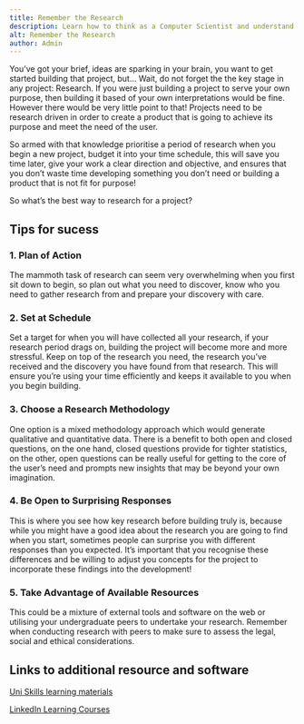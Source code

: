 ```yaml
---
title: Remember the Research
description: Learn how to think as a Computer Scientist and understand that Computer Science undergraduate projects are not all about the build and coding. 
alt: Remember the Research
author: Admin
---
```


You’ve got your brief, ideas are sparking in your brain, you want to get started building that project, but… Wait, do not forget the the key stage in any project: Research. If you were just building a project to serve your own purpose, then building it based of your own interpretations would be fine. However there would be very little point to that! Projects need to be research driven in order to create a product that is going to achieve its purpose and meet the need of the user. 

So armed with that knowledge prioritise a period of research when you begin a new project, budget it into your time schedule, this will save you time later, give your work a clear direction and objective, and ensures that you don’t waste time developing something you don’t need or building a product that is not fit for purpose!

So what’s the best way to research for a project? 

## Tips for sucess
    
### 1. Plan of Action

The mammoth task of research can seem very overwhelming when you first sit down to begin, so plan out what you need to discover, know who you need to gather research from and prepare your discovery with care.

### 2. Set at Schedule

Set a target for when you will have collected all your research, if your research period drags on, building the project will become more and more stressful. Keep on top of the research you need, the research you’ve received and the discovery you have found from that research. This will ensure you’re using your time efficiently and keeps it available to you when you begin building.

### 3. Choose a Research Methodology

One option is a mixed methodology approach which would generate qualitative and quantitative data. There is a benefit to both open and closed questions, on the one hand, closed questions provide for tighter statistics, on the other, open questions can be really useful for getting to the core of the user’s need and prompts new insights that may be beyond your own imagination.

### 4. Be Open to Surprising Responses
This is where you see how key research before building truly is, because while you might have a good idea about the research you are going to find when you start, sometimes people can surprise you with different responses than you expected. It’s important that you recognise these differences and be willing to adjust you concepts for the project to incorporate these findings into the development! 

### 5. Take Advantage of Available Resources
This could be a mixture of external tools and software on the web or utilising your undergraduate peers to undertake your research. Remember when conducting research with peers to make sure to assess the legal, social and ethical considerations. 


## Links to additional resource and software 
<a href="https://www.edgehill.ac.uk/ls/uni-skills/">Uni Skills learning materials</a>

<a href="https://www.linkedin.com/learning/me?u=35744052">LinkedIn Learning Courses</a>